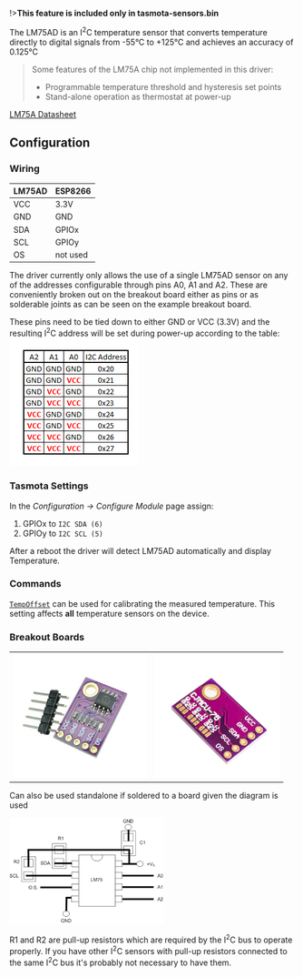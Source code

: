 !>**This feature is included only in tasmota-sensors.bin** 

The LM75AD is an I<sup>2</sup>C temperature sensor that converts temperature directly to digital signals from -55°C to +125°C and achieves an accuracy of 0.125°C

>Some features of the LM75A chip not implemented in this driver:   
>-  Programmable temperature threshold and hysteresis set points 
>- Stand-alone operation as thermostat at power-up 

[LM75A Datasheet](https://www.nxp.com/docs/en/data-sheet/LM75A.pdf)

## Configuration

### Wiring
| LM75AD   | ESP8266 |
|---|---|
|VCC   |3.3V
|GND   |GND   
|SDA   | GPIOx
|SCL   | GPIOy
|OS    | not used

The driver currently only allows the use of a single LM75AD sensor on any of the addresses configurable through pins A0, A1 and A2. These are conveniently broken out on the breakout board either as pins or as solderable joints as can be seen on the example breakout board.

These pins need to be tied down to either GND or VCC (3.3V) and the resulting I<sup>2</sup>C address will be set during power-up according to the table: ![Address MAP](https://github.com/andrethomas/images/raw/master/lm75ad/Address_Map.png)

### Tasmota Settings 
In the _Configuration -> Configure Module_ page assign:
1. GPIOx to `I2C SDA (6)`
2. GPIOy to `I2C SCL (5)`

After a reboot the driver will detect LM75AD automatically and display Temperature.

### Commands
[`TempOffset`](Commands.md#tempoffset) can be used for calibrating the measured temperature. This setting affects **all** temperature sensors on the device.

### Breakout Boards

<table border="0"><tr><td><img src="https://github.com/andrethomas/images/raw/master/lm75ad/board_lm75ad_top.png"></img></td><td><img src="https://github.com/andrethomas/images/raw/master/lm75ad/board_lm75ad_bot.png" width=220></td></tr></table>


Can also be used standalone if soldered to a board given the diagram is used

![Circuit](https://github.com/andrethomas/images/raw/master/lm75ad/SimpleCircuit.png)

R1 and R2 are pull-up resistors which are required by the I<sup>2</sup>C bus to operate properly. If you have other I<sup>2</sup>C sensors with pull-up resistors connected to the same I<sup>2</sup>C bus it's probably not necessary to have them.
